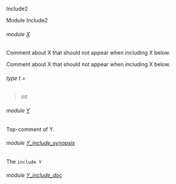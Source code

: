 Include2

Module Include2

<a id="module-X"></a>

###### module [X](Include2.X.md)

Comment about X that should not appear when including X below.

Comment about X that should not appear when including X below.

<a id="type-t"></a>

###### type t =

> int


<a id="module-Y"></a>

###### module [Y](Include2.Y.md)

Top-comment of Y.

<a id="module-Y_include_synopsis"></a>

###### module [Y_include_synopsis](Include2.Y_include_synopsis.md)

The `include Y`

<a id="module-Y_include_doc"></a>

###### module [Y_include_doc](Include2.Y_include_doc.md)